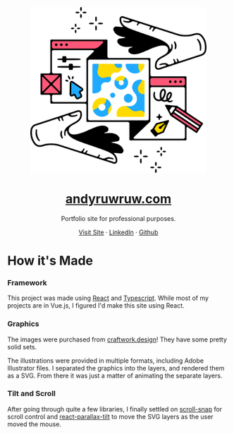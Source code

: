 <p align="center">
  <a href="https://andyruwruw.com">
    <img
      width="400px"
      src="https://raw.githubusercontent.com/andyruwruw/andyruwruw.com/master/src/assets/logo.svg">
  </a>
</p>

<a href="https://andyruwruw.com">
  <h1 align="center">
    andyruwruw.com
  </h1>
</a>

<p align="center">
  Portfolio site for professional purposes.
</p>

<p align="center">
  <a href="https://andyruwruw.com/">Visit Site</a>
  ·
  <a href="https://www.linkedin.com/in/andrew-young-3322b3133/">LinkedIn</a>
  ·
  <a href="https://github.com/andyruwruw">Github</a>
</p>


# How it's Made

### Framework

This project was made using [React](https://reactjs.org/) and [Typescript](https://www.typescriptlang.org/). While most of my projects are in Vue.js, I figured I'd make this site using React.

### Graphics

The images were purchased from [craftwork.design](https://craftwork.design/)! They have some pretty solid sets.

The illustrations were provided in multiple formats, including Adobe Illustrator files. I separated the graphics into the layers, and rendered them as a SVG. From there it was just a matter of animating the separate layers.

### Tilt and Scroll

After going through quite a few libraries, I finally settled on [scroll-snap](https://www.npmjs.com/package/scroll-snap) for scroll control and [react-parallax-tilt](https://www.npmjs.com/package/react-parallax-tilt) to move the SVG layers as the user moved the mouse.
